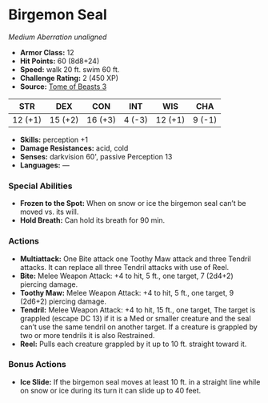 # Birgemon Seal

*Medium* *Aberration* *unaligned*

- **Armor Class:** 12
- **Hit Points:** 60 (8d8+24)
- **Speed:** walk 20 ft. swim 60 ft.
- **Challenge Rating:** 2 (450 XP)
- **Source:** [Tome of Beasts 3](https://koboldpress.com/kpstore/product/tome-of-beasts-2-for-5th-edition/)

| STR | DEX | CON | INT | WIS | CHA |
| --- | --- | --- | --- | --- | --- |
| 12 (+1) | 15 (+2) | 16 (+3) | 4 (-3) | 12 (+1) | 9 (-1) |

- **Skills:** perception +1
- **Damage Resistances:** acid, cold
- **Senses:** darkvision 60', passive Perception 13
- **Languages:** —
### Special Abilities
- **Frozen to the Spot:** When on snow or ice the birgemon seal can’t be moved vs. its will.
- **Hold Breath:** Can hold its breath for 90 min.
### Actions
- **Multiattack:** One Bite attack one Toothy Maw attack and three Tendril attacks. It can replace all three Tendril attacks with use of Reel.
- **Bite:** Melee Weapon Attack: +4 to hit, 5 ft., one target, 7 (2d4+2) piercing damage.
- **Toothy Maw:** Melee Weapon Attack: +4 to hit, 5 ft., one target, 9 (2d6+2) piercing damage.
- **Tendril:** Melee Weapon Attack: +4 to hit, 15 ft., one target, The target is grappled (escape DC 13) if it is a Med or smaller creature and the seal can’t use the same tendril on another target. If a creature is grappled by two or more tendrils it is also Restrained.
- **Reel:** Pulls each creature grappled by it up to 10 ft. straight toward it.
### Bonus Actions
- **Ice Slide:** If the birgemon seal moves at least 10 ft. in a straight line while on snow or ice during its turn it can slide up to 40 feet.

